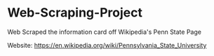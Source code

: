 # Web-Scraping-Project
Web Scraped the information card off Wikipedia's Penn State Page

Website: https://en.wikipedia.org/wiki/Pennsylvania_State_University
